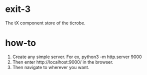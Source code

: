 # exit-3
The tX component store of the ticrobe.

# how-to
1. Create any simple server.  For ex, python3 -m http.server 9000
2. Then enter http://localhost:9000/ in the browser.
3. Then navigate to wherever you want.